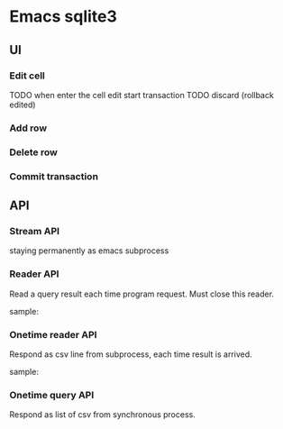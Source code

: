 Emacs sqlite3
=============

## UI

### Edit cell

TODO when enter the cell edit start transaction
TODO discard (rollback edited)


### Add row


### Delete row

### Commit transaction


## API

### Stream API

staying permanently as emacs subprocess

### Reader API

Read a query result each time program request.
Must close this reader.

sample:

### Onetime reader API

Respond as csv line from subprocess, each time result is arrived.

sample:

### Onetime query API

Respond as list of csv from synchronous process.

